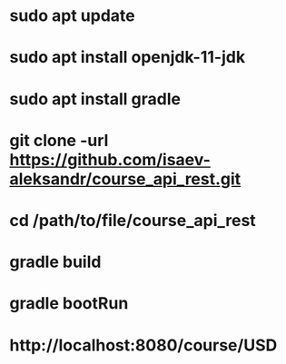 # sudo apt update
# sudo apt install openjdk-11-jdk
# sudo apt install gradle
# git clone -url https://github.com/isaev-aleksandr/course_api_rest.git
# cd /path/to/file/course_api_rest
# gradle build
# gradle bootRun
# http://localhost:8080/course/USD
